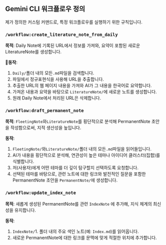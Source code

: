 ## Gemini CLI 워크플로우 정의

제가 정의한 커스텀 커맨드로, 특정 워크플로우를 실행하기 위한 규칙입니다.

### `/workflow:create_literature_note_from_daily`

**목적**: Daily Note에 기록된 URL에서 정보를 가져와, 요약이 포함된 새로운 LiteratureNote를 생성합니다.

**동작**:
1. `Daily/`폴더 내의 모든`.md`파일을 검색합니다.
2. 파일에서 정규표현식을 사용해 URL을 추출합니다.
3. 추출한 URL의 웹 페이지 내용을 가져와 AI가 그 내용을 한국어로 요약합니다.
4. 가져온 내용과 요약을 바탕으로 `LiteratureNote/`에 새로운 노트를 생성합니다.
5. 원래 Daily Note에서 처리된 URL은 삭제합니다.

### `/workflow:draft_permanent_note`

**목적**: `FleetingNote`와`LiteratureNote`를 횡단적으로 분석해 PermanentNote 초안을 작성함으로써, 지적 생산성을 높입니다.

**동작**:
1. `FleetingNote/`와`LiteratureNote/`폴더 내의 모든`.md`파일을 읽어들입니다.
2. AI가 내용을 횡단적으로 분석해, 연관성이 높은 테마나 아이디어 클러스터(집합)를 식별합니다.
3. 저(사용자)에게 어떤 테마를 더 깊이 탐구할지 선택하도록 요청합니다.
4. 선택된 테마를 바탕으로, 관련 노트에 대한 링크와 발전적인 질문을 포함한PermanentNote 초안을 `PermanentNote/`에 생성합니다.

### `/workflow:update_index_note`

**목적**: 새롭게 생성된 PermanentNote를 관련 `IndexNote` 에 추가해, 지식 체계의 최신성을 유지합니다.

**동작**:
1. `IndexNote/`1. 폴더 내의 주요 색인 노트(예: `Index.md`)를 읽어옵니다.
2. 새로운 PermanentNote에 대한 링크를 문맥에 맞게 적절한 위치에 추가합니다.